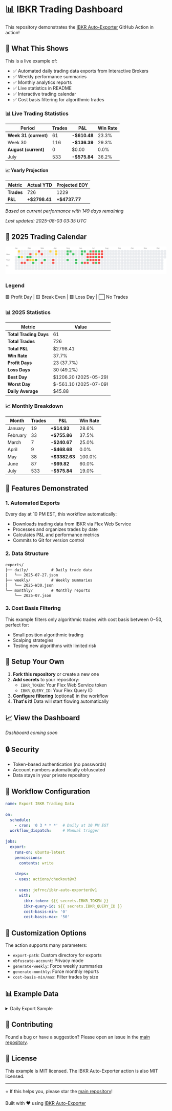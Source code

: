 # 📊 IBKR Trading Dashboard

This repository demonstrates the [IBKR Auto-Exporter](https://github.com/jefrnc/ibkr-auto-exporter) GitHub Action in action!

## 🎯 What This Shows

This is a live example of:
- ✅ Automated daily trading data exports from Interactive Brokers
- ✅ Weekly performance summaries
- ✅ Monthly analytics reports
- ✅ Live statistics in README
- ✅ Interactive trading calendar
- ✅ Cost basis filtering for algorithmic trades

<!-- STATS_START -->
### 📊 Live Trading Statistics

| Period | Trades | P&L | Win Rate |
|--------|--------|-----|----------|
| **Week 31 (current)** | 61 | **-$610.48** | 23.3% |
| Week 30 | 116 | **-$136.39** | 29.3% |
| **August (current)** | 0 | $0.00 | 0.0% |
| July | 533 | **-$575.84** | 36.2% |

#### 📈 Yearly Projection

| Metric | Actual YTD | Projected EOY |
|--------|------------|---------------|
| **Trades** | 726 | 1229 |
| **P&L** | **+$2798.41** | **+$4737.77** |

*Based on current performance with 149 days remaining*

*Last updated: 2025-08-03 03:35 UTC*
<!-- STATS_END -->

<!-- CALENDAR_START -->
## 📅 2025 Trading Calendar

![Trading Calendar](.github/assets/calendar-2025.svg)

### Legend
🟩 Profit Day | 🟨 Break Even | 🟥 Loss Day | ⬜ No Trades

### 📊 2025 Statistics

| Metric | Value |
|--------|-------|
| **Total Trading Days** | 61 |
| **Total Trades** | 726 |
| **Total P&L** | $2798.41 |
| **Win Rate** | 37.7% |
| **Profit Days** | 23 (37.7%) |
| **Loss Days** | 30 (49.2%) |
| **Best Day** | $1206.20 (2025-05-29) |
| **Worst Day** | $-561.10 (2025-07-09) |
| **Daily Average** | $45.88 |

### 📈 Monthly Breakdown

| Month | Trades | P&L | Win Rate |
|-------|--------|-----|----------|
| January | 19 | **+$14.93** | 28.6% |
| February | 33 | **+$755.86** | 37.5% |
| March | 7 | **-$240.67** | 25.0% |
| April | 9 | **-$468.68** | 0.0% |
| May | 38 | **+$3382.63** | 100.0% |
| June | 87 | **-$69.82** | 60.0% |
| July | 533 | **-$575.84** | 19.0% |

<!-- CALENDAR_END -->

## 🚀 Features Demonstrated

### 1. Automated Exports
Every day at 10 PM EST, this workflow automatically:
- Downloads trading data from IBKR via Flex Web Service
- Processes and organizes trades by date
- Calculates P&L and performance metrics
- Commits to Git for version control

### 2. Data Structure
```
exports/
├── daily/          # Daily trade data
│   └── 2025-07-27.json
├── weekly/         # Weekly summaries
│   └── 2025-W30.json
└── monthly/        # Monthly reports
    └── 2025-07.json
```

### 3. Cost Basis Filtering
This example filters only algorithmic trades with cost basis between $0-$50, perfect for:
- Small position algorithmic trading
- Scalping strategies
- Testing new algorithms with limited risk

## 🔧 Setup Your Own

1. **Fork this repository** or create a new one
2. **Add secrets** to your repository:
   - `IBKR_TOKEN`: Your Flex Web Service token
   - `IBKR_QUERY_ID`: Your Flex Query ID
3. **Configure filtering** (optional) in the workflow
4. **That's it!** Data will start flowing automatically

## 📈 View the Dashboard

*Dashboard coming soon*

## 🔒 Security

- Token-based authentication (no passwords)
- Account numbers automatically obfuscated
- Data stays in your private repository

## 📝 Workflow Configuration

```yaml
name: Export IBKR Trading Data

on:
  schedule:
    - cron: '0 3 * * *'  # Daily at 10 PM EST
  workflow_dispatch:     # Manual trigger

jobs:
  export:
    runs-on: ubuntu-latest
    permissions:
      contents: write
    
    steps:
    - uses: actions/checkout@v3
    
    - uses: jefrnc/ibkr-auto-exporter@v1
      with:
        ibkr-token: ${{ secrets.IBKR_TOKEN }}
        ibkr-query-id: ${{ secrets.IBKR_QUERY_ID }}
        cost-basis-min: '0'
        cost-basis-max: '50'
```

## 🎨 Customization Options

The action supports many parameters:
- `export-path`: Custom directory for exports
- `obfuscate-account`: Privacy mode
- `generate-weekly`: Force weekly summaries
- `generate-monthly`: Force monthly reports
- `cost-basis-min/max`: Filter trades by size

## 📊 Example Data

<details>
<summary>Daily Export Sample</summary>

```json
{
  "exportDate": "2025-07-27 16:00:00",
  "account": "U*****98",
  "date": "2025-07-27",
  "trades": [
    {
      "symbol": "AAPL",
      "side": "BUY",
      "quantity": 1,
      "price": 45.25,
      "pnl": 2.50
    }
  ],
  "summary": {
    "totalTrades": 15,
    "totalPnL": 125.75,
    "winRate": 0.73
  }
}
```
</details>

## 🤝 Contributing

Found a bug or have a suggestion? Please open an issue in the [main repository](https://github.com/jefrnc/ibkr-auto-exporter).

## 📄 License

This example is MIT licensed. The IBKR Auto-Exporter action is also MIT licensed.

---

⭐ If this helps you, please star the [main repository](https://github.com/jefrnc/ibkr-auto-exporter)!

Built with ❤️ using [IBKR Auto-Exporter](https://github.com/jefrnc/ibkr-auto-exporter)